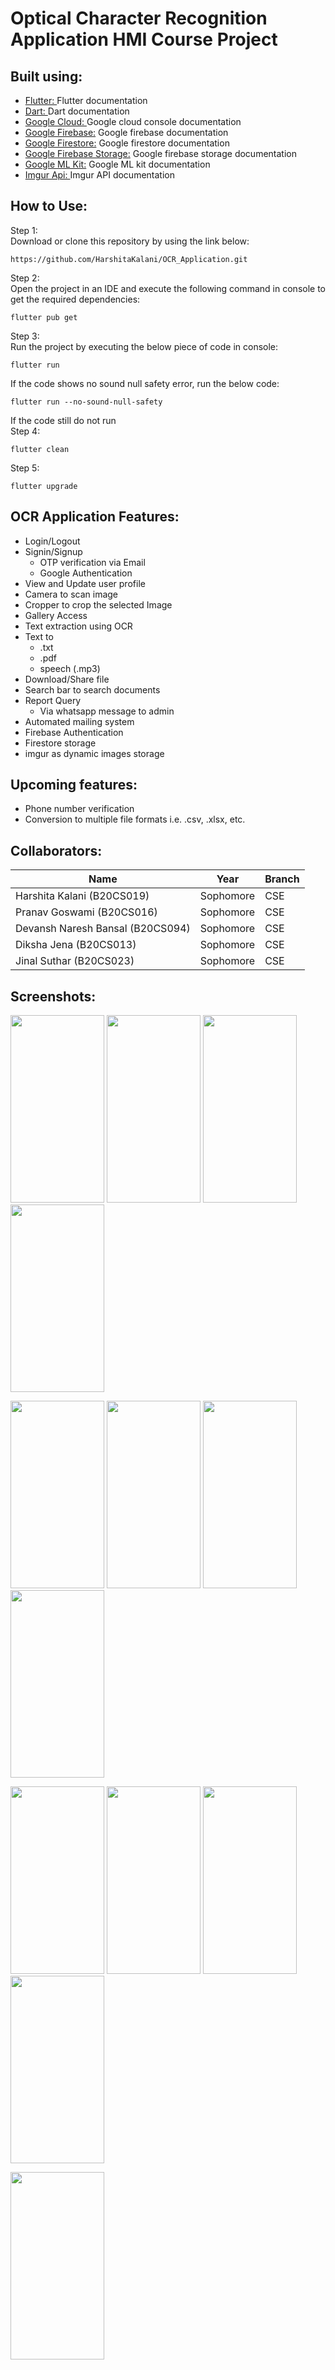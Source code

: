# Optical Character Recognition Application HMI Course Project

## Built using:
- [Flutter: ](https://flutter.dev/docs/get-started/codelab) Flutter documentation
- [Dart: ](https://dart.dev/) Dart documentation
- [Google Cloud: ](https://console.cloud.google.com/) Google cloud console documentation
- [Google Firebase:](https://firebase.flutter.dev/docs/overview) Google firebase documentation
- [Google Firestore:](https://firebase.flutter.dev/docs/firestore/usage/) Google firestore documentation 
- [Google Firebase Storage:](https://firebase.google.com/docs/storage) Google firebase storage documentation
- [Google ML Kit:](https://pub.dev/packages/google_ml_kit) Google ML kit documentation
- [Imgur Api: ](https://imgur.com/) Imgur API documentation

## How to Use:
Step 1: \
Download or clone this repository by using the link below:
```
https://github.com/HarshitaKalani/OCR_Application.git
```
Step 2: \
Open the project in an IDE and execute the following command in console to get the required dependencies:
```
flutter pub get
```
Step 3: \
Run the project by executing the below piece of code in console:
```
flutter run
```
If the code shows no sound null safety error, run the below code:
```
flutter run --no-sound-null-safety
```
If the code still do not run \
Step 4: 
```
flutter clean
```
Step 5: 
```
flutter upgrade
```
## OCR Application Features:
- Login/Logout
- Signin/Signup 
  - OTP verification via Email
  - Google Authentication
- View and Update user profile
- Camera to scan image
- Cropper to crop the selected Image
- Gallery Access 
- Text extraction using OCR
- Text to
  - .txt 
  - .pdf 
  - speech (.mp3)
- Download/Share file
- Search bar to search documents
- Report Query
  - Via whatsapp message to admin
- Automated mailing system
- Firebase Authentication
- Firestore storage
- imgur as dynamic images storage
## Upcoming features:
- Phone number verification
- Conversion to multiple file formats i.e. .csv, .xlsx, etc.
## Collaborators:
| Name | Year | Branch|
| ------------- | ------------- | ------------- |
| Harshita Kalani (B20CS019)  | Sophomore  | CSE |
| Pranav Goswami (B20CS016) | Sophomore  | CSE |
| Devansh Naresh Bansal (B20CS094) | Sophomore | CSE |
| Diksha Jena (B20CS013) | Sophomore | CSE |
| Jinal Suthar (B20CS023) | Sophomore | CSE |
## Screenshots:
<p float="left">
<img src = "https://github.com/Pranavchiku/OCR_Application/blob/main/HMI%20OCR%20Images/1.jpeg?raw=true" width="150" height="300">
<img src = "https://github.com/Pranavchiku/OCR_Application/blob/main/HMI%20OCR%20Images/2.jpeg?raw=true" width="150" height="300">
<img src = "https://github.com/Pranavchiku/OCR_Application/blob/main/HMI%20OCR%20Images/3.jpeg?raw=true" width="150" height="300">
<img src = "https://github.com/Pranavchiku/OCR_Application/blob/main/HMI%20OCR%20Images/4.jpeg?raw=true" width="150" height="300">
</p>
<p float="left">
<img src = "https://github.com/Pranavchiku/OCR_Application/blob/main/HMI%20OCR%20Images/5.jpeg?raw=true" width="150" height="300">
<img src = "https://github.com/Pranavchiku/OCR_Application/blob/main/HMI%20OCR%20Images/6.jpeg?raw=true" width="150" height="300">
<img src = "https://github.com/Pranavchiku/OCR_Application/blob/main/HMI%20OCR%20Images/7.jpeg?raw=true" width="150" height="300">
<img src = "https://github.com/Pranavchiku/OCR_Application/blob/main/HMI%20OCR%20Images/8.jpeg?raw=true" width="150" height="300">
</p>
<p float="left">
<img src = "https://github.com/Pranavchiku/OCR_Application/blob/main/HMI%20OCR%20Images/9.jpeg?raw=true" width="150" height="300">
<img src = "https://github.com/Pranavchiku/OCR_Application/blob/main/HMI%20OCR%20Images/10.jpeg?raw=true" width="150" height="300">
<img src = "https://github.com/Pranavchiku/OCR_Application/blob/main/HMI%20OCR%20Images/13.jpeg?raw=true" width="150" height="300">
<img src = "https://github.com/Pranavchiku/OCR_Application/blob/main/HMI%20OCR%20Images/14.jpeg?raw=true" width="150" height="300">
</p>
<p float="left">

<img src = "https://github.com/Pranavchiku/OCR_Application/blob/main/HMI%20OCR%20Images/15.jpeg?raw=true" width="150" height="300">
</p>
